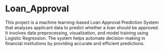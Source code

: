 # Loan_Approval
This project is a machine learning-based Loan Approval Prediction System that analyzes applicant data to predict whether a loan should be approved. It involves data preprocessing, visualization, and model training using Logistic Regression. The system helps automate decision-making in financial institutions by providing accurate and efficient predictions.
